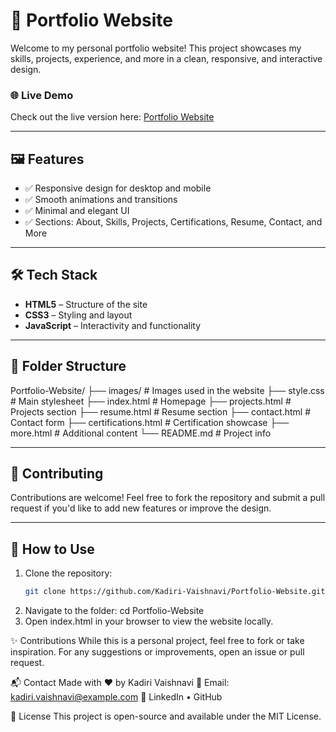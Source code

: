 # 💼 Portfolio Website

Welcome to my personal portfolio website! This project showcases my skills, projects, experience, and more in a clean, responsive, and interactive design.

### 🌐 Live Demo
Check out the live version here: [Portfolio Website](https://kadiri-vaishnavi.github.io/Portfolio-Website)

---

## 🖼️ Features

- ✅ Responsive design for desktop and mobile
- ✅ Smooth animations and transitions
- ✅ Minimal and elegant UI
- ✅ Sections: About, Skills, Projects, Certifications, Resume, Contact, and More

---

## 🛠️ Tech Stack

- **HTML5** – Structure of the site  
- **CSS3** – Styling and layout  
- **JavaScript** – Interactivity and functionality  

---

## 📁 Folder Structure

Portfolio-Website/ ├── images/ # Images used in the website ├── style.css # Main stylesheet ├── index.html # Homepage ├── projects.html # Projects section ├── resume.html # Resume section ├── contact.html # Contact form ├── certifications.html # Certification showcase ├── more.html # Additional content └── README.md # Project info


---

## 🤝 Contributing

Contributions are welcome! Feel free to fork the repository and submit a pull request if you'd like to add new features or improve the design.

---

## 📌 How to Use

1. Clone the repository:
   ```bash
   git clone https://github.com/Kadiri-Vaishnavi/Portfolio-Website.git
2. Navigate to the folder:
   cd Portfolio-Website
3. Open index.html in your browser to view the website locally.



✨ Contributions
While this is a personal project, feel free to fork or take inspiration. For any suggestions or improvements, open an issue or pull request.

📬 Contact
Made with ❤️ by Kadiri Vaishnavi
📧 Email: kadiri.vaishnavi@example.com
🔗 LinkedIn • GitHub

📄 License
This project is open-source and available under the MIT License.
